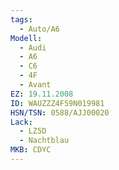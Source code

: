 ```yaml
---
tags:
  - Auto/A6
Modell: 
  - Audi
  - A6
  - C6
  - 4F
  - Avant
EZ: 19.11.2008
ID: WAUZZZ4F59N019981
HSN/TSN: 0588/AJJ00020
Lack:
  - LZ5D
  - Nachtblau
MKB: CDYC
---
```


